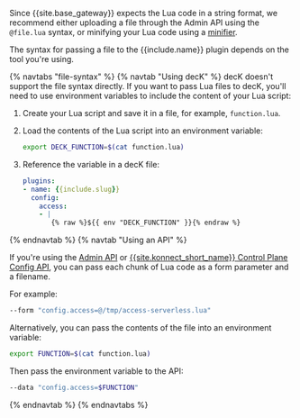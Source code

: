 
Since {{site.base_gateway}} expects the Lua code in a string format, we recommend either 
uploading a file through the Admin API using the `@file.lua` syntax, or minifying your Lua code 
using a [minifier](https://mothereff.in/lua-minifier).

The syntax for passing a file to the {{include.name}} plugin depends on the tool you're using.

{% navtabs "file-syntax" %}
{% navtab "Using decK" %}
decK doesn't support the file syntax directly. If you want to pass Lua files to decK, you'll need to use environment variables to include the content of your Lua script:

1. Create your Lua script and save it in a file, for example, `function.lua`.
2. Load the contents of the Lua script into an environment variable:

   ```sh
   export DECK_FUNCTION=$(cat function.lua)
   ```
3. Reference the variable in a decK file:

   ```yaml
   plugins:
   - name: {{include.slug}}
     config:
       access:
       - |
          {% raw %}${{ env "DECK_FUNCTION" }}{% endraw %}
    ```
{% endnavtab %}
{% navtab "Using an API" %}

If you're using the [Admin API](/api/gateway/admin-ee/) or [{{site.konnect_short_name}} Control Plane Config API](/api/konnect/control-planes-config/v2/), 
you can pass each chunk of Lua code as a form parameter and a filename.

For example:
```sh
--form "config.access=@/tmp/access-serverless.lua"
```

Alternatively, you can pass the contents of the file into an environment variable:

```sh
export FUNCTION=$(cat function.lua)
```

Then pass the environment variable to the API:
```sh
--data "config.access=$FUNCTION"
```

{% endnavtab %}
{% endnavtabs %}